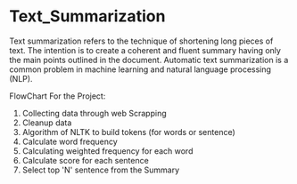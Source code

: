 # Text_Summarization
Text summarization refers to the technique of shortening long pieces of text. The intention is to create a coherent and fluent summary having only the main points outlined in the document.
Automatic text summarization is a common problem in machine learning and natural language processing (NLP).

FlowChart For the Project:
  1. Collecting data through web Scrapping
  2. Cleanup data
  3. Algorithm of NLTK to build tokens (for words or sentence)
  4. Calculate word frequency
  5. Calculating weighted frequency for each word
  6. Calculate score for each sentence
  7. Select top 'N' sentence from the Summary 
  
